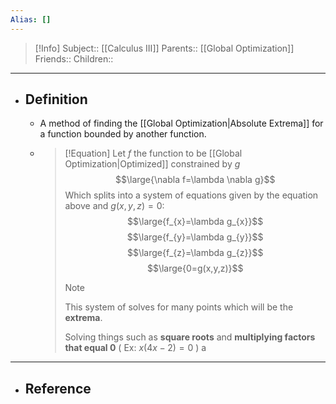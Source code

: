 ```yaml
---
Alias: []
---
```

> [!Info]
> Subject:: [[Calculus III]]
> Parents:: [[Global Optimization]]
> Friends:: 
> Children:: 
---
- ## Definition
	- A method of finding the [[Global Optimization|Absolute Extrema]] for a function bounded by another function.
	- > [!Equation]
	  > Let $f$ the function to be [[Global Optimization|Optimized]] constrained by $g$
	  > $$\large{\nabla f=\lambda \nabla g}$$
	  > Which splits into a system of equations given by the equation above and $g(x,y,z)=0$:
	  > $$\large{f_{x}=\lambda g_{x}}$$
	  > $$\large{f_{y}=\lambda g_{y}}$$
	  > $$\large{f_{z}=\lambda g_{z}}$$
	  > $$\large{0=g(x,y,z)}$$
	  > > [!Note]
	  > > This system of solves for many points which will be the **extrema**. 
	  > > 
	  > > Solving things such as **square roots** and **multiplying factors that equal 0** ( Ex: $x(4x-2)=0$ ) a
---
- ## Reference